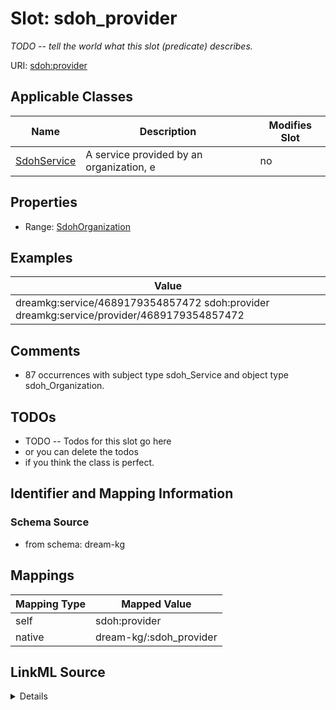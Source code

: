 

# Slot: sdoh_provider


_TODO -- tell the world what this slot (predicate) describes._





URI: [sdoh:provider](http://schema.org/provider)



<!-- no inheritance hierarchy -->





## Applicable Classes

| Name | Description | Modifies Slot |
| --- | --- | --- |
| [SdohService](../classes/SdohService.md) | A service provided by an organization, e |  no  |







## Properties

* Range: [SdohOrganization](../classes/SdohOrganization.md)






## Examples

| Value |
| --- |
| dreamkg:service/4689179354857472 sdoh:provider dreamkg:service/provider/4689179354857472 |

## Comments

* 87 occurrences with subject type sdoh_Service and object type sdoh_Organization.

## TODOs

* TODO -- Todos for this slot go here
* or you can delete the todos
* if you think the class is perfect.

## Identifier and Mapping Information







### Schema Source


* from schema: dream-kg




## Mappings

| Mapping Type | Mapped Value |
| ---  | ---  |
| self | sdoh:provider |
| native | dream-kg/:sdoh_provider |




## LinkML Source

<details>
```yaml
name: sdoh_provider
description: TODO -- tell the world what this slot (predicate) describes.
todos:
- TODO -- Todos for this slot go here
- or you can delete the todos
- if you think the class is perfect.
comments:
- 87 occurrences with subject type sdoh_Service and object type sdoh_Organization.
examples:
- value: dreamkg:service/4689179354857472 sdoh:provider dreamkg:service/provider/4689179354857472
from_schema: dream-kg
rank: 1000
slot_uri: sdoh:provider
alias: sdoh_provider
domain_of:
- sdoh_Service
range: sdoh_Organization

```
</details>